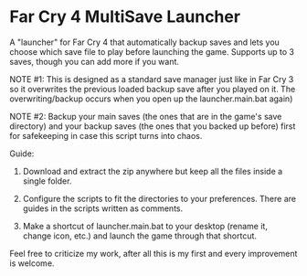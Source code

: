 # Far Cry 4 MultiSave Launcher
A "launcher" for Far Cry 4 that automatically backup saves and lets you choose which save file to play before launching the game. Supports up to 3 saves, though you can add more if you want.

NOTE #1: This is designed as a standard save manager just like in Far Cry 3 so it overwrites the previous loaded backup save after you played on it. The overwriting/backup occurs when you open up the launcher.main.bat again)

NOTE #2: Backup your main saves (the ones that are in the game's save directory) and your backup saves (the ones that you backed up before) first for safekeeping in case this script turns into chaos.


Guide:

1. Download and extract the zip anywhere but keep all the files inside a single folder.

2. Configure the scripts to fit the directories to your preferences. There are guides in the scripts written as comments.

3. Make a shortcut of launcher.main.bat to your desktop (rename it, change icon, etc.) and launch the game through that shortcut.



Feel free to criticize my work, after all this is my first and every improvement is welcome.
